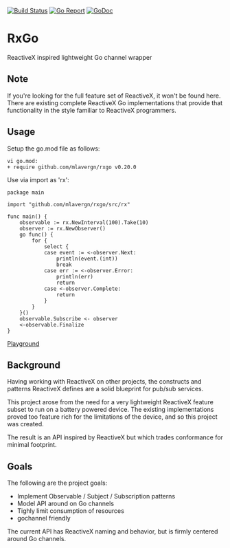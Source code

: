 [![Build Status](https://github.com/mlavergn/rxgo/workflows/CI/badge.svg?branch=master)](https://github.com/mlavergn/rxgo/actions)
[![Go Report](https://goreportcard.com/badge/github.com/mlavergn/rxgo)](https://goreportcard.com/report/github.com/mlavergn/rxgo)
[![GoDoc](https://godoc.org/github.com/mlavergn/rxgo/src/rx?status.svg)](https://godoc.org/github.com/mlavergn/rxgo/src/rx)

# RxGo

ReactiveX inspired lightweight Go channel wrapper

## Note

If you're looking for the full feature set of ReactiveX, it won't be found here. There are existing complete ReactiveX Go implementations that provide that functionality in the style familiar to ReactiveX programmers.

## Usage

Setup the go.mod file as follows:

```text
vi go.mod:
+ require github.com/mlavergn/rxgo v0.20.0
```

Use via import as 'rx':

```golang
package main

import "github.com/mlavergn/rxgo/src/rx"

func main() {
    observable := rx.NewInterval(100).Take(10)
    observer := rx.NewObserver()
    go func() {
        for {
            select {
            case event := <-observer.Next:
                println(event.(int))
                break
            case err := <-observer.Error:
                println(err)
                return
            case <-observer.Complete:
                return
            }
        }
    }()
    observable.Subscribe <- observer
    <-observable.Finalize
}
```

[Playground](https://play.golang.org/p/YnAgwDGKQry)

## Background

Having working with ReactiveX on other projects, the constructs and patterns ReactiveX defines are a solid blueprint for pub/sub services.

This project arose from the need for a very lightweight ReactiveX feature subset to run on a battery powered device. The existing implementations proved too feature rich for the limitations of the device, and so this project was created.

The result is an API inspired by ReactiveX but which trades conformance for minimal footprint.

## Goals

The following are the project goals:

- Implement Observable / Subject / Subscription patterns
- Model API around on Go channels
- Tighly limit consumption of resources
- gochannel friendly

The current API has ReactiveX naming and behavior, but is firmly centered around Go channels.
